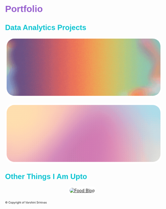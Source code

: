 <style>
  .project-container {
    position: relative;
    display: flex;
    justify-content: center; /* Center the container */
    margin-left: auto;
    margin-right: auto;
    margin-bottom: 20px;
    width: 100%; /* Set the container width to be responsive */
  }
  .project-image {
    border-radius: 30px;
    overflow: hidden;
    border: 5px solid white;
    display: block;
    max-width: 100%; /* Ensure the image scales responsively */
    height: auto;
  }
  .overlay {
    position: absolute;
    top: -5px;
    left: -5px;
    right: -5px;
    bottom: -5px;
    background-color: rgba(255, 255, 255, 0.83);
    display: flex;
    align-items: center;
    justify-content: center;
    opacity: 0;
    transition: opacity 0.15s ease;
    border-radius: 35px;
  }
  .project-title {
    font-family: 'Bebas Neue', sans-serif;
    text-align: left; /* Left-align the h3 text */
    color: #f76aa4;
    font-size: 28px;
    margin: 0;
    padding: 20px;
    text-shadow: 0 0 10px rgba(255, 255, 255, 0.8),
                 0 0 20px rgba(255, 255, 255, 0.8),
                 0 0 30px rgba(255, 255, 255, 0.8);
    letter-spacing: 1px;
  }
  .project-container:hover .overlay {
    opacity: 1;
  }
</style>

<link href='https://fonts.googleapis.com/css?family=Bungee+Shade|Black+Han+Sans|Bebas+Neue|Jost' rel='stylesheet'>

# <span style="font-family: 'Bungee Shade', sans-serif; color: #9760ce; font-size: 30px;">Portfolio</span>

## <span style="font-family: 'Bungee Shade', sans-serif; color: #04c3d1; font-size: 24px;">Data Analytics Projects</span>

<div class="project-container">
  <a href="https://v4rshi.github.io/seasons_eda.html">
    <img src="images/spotify_project/seasons_eda.gif?raw=true" alt="Seasons EDA" class="project-image">
    <div class="overlay">
      <h3 class="project-title">Analyzing 9 years of Spotify Data</h3>
    </div>
  </a>
</div>

<div class="project-container">
  <a href="https://v4rshi.github.io/sentiment_analysis.html">
    <img src="images/spotify_project/sentiment_analysis.gif?raw=true" alt="Sentiment Analysis" class="project-image">
    <div class="overlay">
      <h3 class="project-title">Sentiment Analysis on Spotify Data</h3>
    </div>
  </a>
</div>

## <span style="font-family: 'Bungee Shade', sans-serif; color: #04c3d1; font-size: 24px;">Other Things I Am Upto</span>

<div class="project-container">
  <a href="https://v4rshi.github.io/sentiment_analysis.html">
    <img src="images/chubby_page.gif?raw=true" alt="Food Blog" class="project-image">
    <div class="overlay">
      <h3 class="project-title">Food Blog + Recipes</h3>
    </div>
  </a>
</div>
<p style="font-size:9px">© Copyright of Varshini Srinivas</p>
